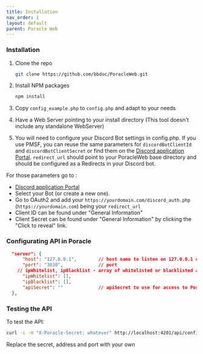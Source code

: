 ```yaml
---
title: Installation
nav_order: 1
layout: default
parent: Poracle Web
---
```


### Installation

1. Clone the repo
   ```sh
   git clone https://github.com/bbdoc/PoracleWeb.git
   ```
2. Install NPM packages
   ```sh
   npm install
   ```
3. Copy `config_example.php` to `config.php` and adapt to your needs
4. Have a Web Server pointing to your install directory (This tool doesn't include any standalone WebServer)

5. You will need to configure your Discord Bot settings in config.php. If you use PMSF, you can reuse the same parameters for `discordBotClientId` and `discordBotClientSecret` or find them on the [Discord application Portal](https://discord.com/developers/applications). `redirect_url` should point to your PoracleWeb base directory and should be configured as a Redirects in your Discord bot.

For those parameters go to :
- [Discord application Portal](https://discord.com/developers/applications)
- Select your Bot (or create a new one).
- Go to OAuth2 and add your `https://yourdomain.com/discord_auth.php` (`https://yourdomain.com`) being your `redirect_url`
- Client ID can be found under "General Information"
- Client Secret can be found under "General Information" by clicking the "Click to reveal" link.



### Configurating API in Poracle

```json
  "server": {
      "host": "127.0.0.1",        // host name to listen on 127.0.0.1 only localhost; 0.0.0.0 would be in all network interfaces
      "port": "3030",             // port
    // ipWhitelist, ipBlacklist - array of whitelisted or blacklisted addresses
      "ipWhitelist": [],
      "ipBlacklist": [],
      "apiSecret": ""             // apiSecret to use for access to Poracle API -- blank API disabled
  },
```

### Testing the API

To test the API: 
```bash
curl -i -H "X-Poracle-Secret: whatever" http://localhost:4201/api/config/poracleWeb
```

Replace the secret, address and port with your own